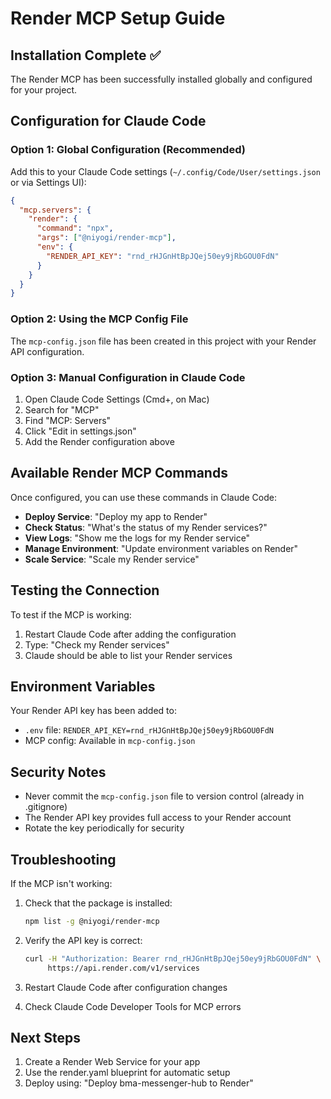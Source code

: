 # Render MCP Setup Guide

## Installation Complete ✅

The Render MCP has been successfully installed globally and configured for your project.

## Configuration for Claude Code

### Option 1: Global Configuration (Recommended)

Add this to your Claude Code settings (`~/.config/Code/User/settings.json` or via Settings UI):

```json
{
  "mcp.servers": {
    "render": {
      "command": "npx",
      "args": ["@niyogi/render-mcp"],
      "env": {
        "RENDER_API_KEY": "rnd_rHJGnHtBpJQej50ey9jRbGOU0FdN"
      }
    }
  }
}
```

### Option 2: Using the MCP Config File

The `mcp-config.json` file has been created in this project with your Render API configuration.

### Option 3: Manual Configuration in Claude Code

1. Open Claude Code Settings (Cmd+, on Mac)
2. Search for "MCP"
3. Find "MCP: Servers"
4. Click "Edit in settings.json"
5. Add the Render configuration above

## Available Render MCP Commands

Once configured, you can use these commands in Claude Code:

- **Deploy Service**: "Deploy my app to Render"
- **Check Status**: "What's the status of my Render services?"
- **View Logs**: "Show me the logs for my Render service"
- **Manage Environment**: "Update environment variables on Render"
- **Scale Service**: "Scale my Render service"

## Testing the Connection

To test if the MCP is working:

1. Restart Claude Code after adding the configuration
2. Type: "Check my Render services"
3. Claude should be able to list your Render services

## Environment Variables

Your Render API key has been added to:
- `.env` file: `RENDER_API_KEY=rnd_rHJGnHtBpJQej50ey9jRbGOU0FdN`
- MCP config: Available in `mcp-config.json`

## Security Notes

- Never commit the `mcp-config.json` file to version control (already in .gitignore)
- The Render API key provides full access to your Render account
- Rotate the key periodically for security

## Troubleshooting

If the MCP isn't working:

1. Check that the package is installed:
   ```bash
   npm list -g @niyogi/render-mcp
   ```

2. Verify the API key is correct:
   ```bash
   curl -H "Authorization: Bearer rnd_rHJGnHtBpJQej50ey9jRbGOU0FdN" \
        https://api.render.com/v1/services
   ```

3. Restart Claude Code after configuration changes

4. Check Claude Code Developer Tools for MCP errors

## Next Steps

1. Create a Render Web Service for your app
2. Use the render.yaml blueprint for automatic setup
3. Deploy using: "Deploy bma-messenger-hub to Render"